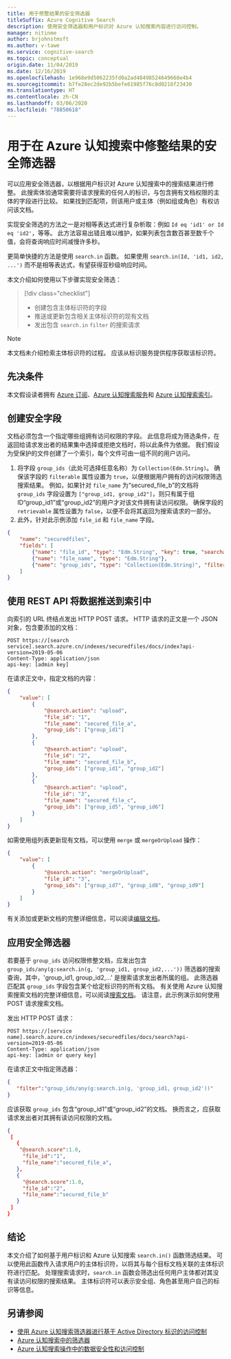 ```yaml
---
title: 用于修整结果的安全筛选器
titleSuffix: Azure Cognitive Search
description: 使用安全筛选器和用户标识对 Azure 认知搜索内容进行访问控制。
manager: nitinme
author: brjohnstmsft
ms.author: v-tawe
ms.service: cognitive-search
ms.topic: conceptual
origin.date: 11/04/2019
ms.date: 12/16/2019
ms.openlocfilehash: 1e968e9d5062235fd0a2ad48498524649668e4b4
ms.sourcegitcommit: b7fe28ec2de92b5befe61985f76c8d0216f23430
ms.translationtype: HT
ms.contentlocale: zh-CN
ms.lasthandoff: 03/06/2020
ms.locfileid: "78850618"
---
```

# <a name="security-filters-for-trimming-results-in-azure-cognitive-search"></a>用于在 Azure 认知搜索中修整结果的安全筛选器

可以应用安全筛选器，以根据用户标识对 Azure 认知搜索中的搜索结果进行修整。 此搜索体验通常需要将请求搜索的任何人的标识，与包含拥有文档权限的主体的字段进行比较。 如果找到匹配项，则该用户或主体（例如组或角色）有权访问该文档。

实现安全筛选的方法之一是对相等表达式进行复杂析取：例如 `Id eq 'id1' or Id eq 'id2'`，等等。 此方法容易出错且难以维护，如果列表包含数百甚至数千个值，会将查询响应时间减慢许多秒。 

更简单快捷的方法是使用 `search.in` 函数。 如果使用 `search.in(Id, 'id1, id2, ...')` 而不是相等表达式，有望获得亚秒级响应时间。

本文介绍如何使用以下步骤实现安全筛选：
> [!div class="checklist"]
> * 创建包含主体标识符的字段 
> * 推送或更新包含相关主体标识符的现有文档
> * 发出包含 `search.in` `filter` 的搜索请求

>[!NOTE]
> 本文档未介绍检索主体标识符的过程。 应该从标识服务提供程序获取该标识符。

## <a name="prerequisites"></a>先决条件

本文假设读者拥有 [Azure 订阅](https://www.azure.cn/pricing/1rmb-trial/)、[Azure 认知搜索服务](https://docs.azure.cn/search/search-create-service-portal)和 [Azure 认知搜索索引](https://docs.azure.cn/search/search-create-index-portal)。  

## <a name="create-security-field"></a>创建安全字段

文档必须包含一个指定哪些组拥有访问权限的字段。 此信息将成为筛选条件，在返回给请求发出者的结果集中选择或拒绝文档时，将以此条件为依据。
我们假设为受保护的文件创建了一个索引，每个文件可由一组不同的用户访问。
1. 将字段 `group_ids`（此处可选择任意名称）为 `Collection(Edm.String)`。 确保该字段的 `filterable` 属性设置为 `true`，以便根据用户拥有的访问权限筛选搜索结果。 例如，如果针对 `file_name` 为“secured_file_b”的文档将 `group_ids` 字段设置为 `["group_id1, group_id2"]`，则只有属于组 ID“group_id1”或“group_id2”的用户才对该文件拥有读访问权限。
   确保字段的 `retrievable` 属性设置为 `false`，以便不会将其返回为搜索请求的一部分。
2. 此外，针对此示例添加 `file_id` 和 `file_name` 字段。  

```JSON
{
    "name": "securedfiles",  
    "fields": [
        {"name": "file_id", "type": "Edm.String", "key": true, "searchable": false, "sortable": false, "facetable": false},
        {"name": "file_name", "type": "Edm.String"},
        {"name": "group_ids", "type": "Collection(Edm.String)", "filterable": true, "retrievable": false}
    ]
}
```

## <a name="pushing-data-into-your-index-using-the-rest-api"></a>使用 REST API 将数据推送到索引中
  
向索引的 URL 终结点发出 HTTP POST 请求。 HTTP 请求的正文是一个 JSON 对象，包含要添加的文档：

```
POST https://[search service].search.azure.cn/indexes/securedfiles/docs/index?api-version=2019-05-06  
Content-Type: application/json
api-key: [admin key]
```

在请求正文中，指定文档的内容：

```JSON
{
    "value": [
        {
            "@search.action": "upload",
            "file_id": "1",
            "file_name": "secured_file_a",
            "group_ids": ["group_id1"]
        },
        {
            "@search.action": "upload",
            "file_id": "2",
            "file_name": "secured_file_b",
            "group_ids": ["group_id1", "group_id2"]
        },
        {
            "@search.action": "upload",
            "file_id": "3",
            "file_name": "secured_file_c",
            "group_ids": ["group_id5", "group_id6"]
        }
    ]
}
```

如需使用组列表更新现有文档，可以使用 `merge` 或 `mergeOrUpload` 操作：

```JSON
{
    "value": [
        {
            "@search.action": "mergeOrUpload",
            "file_id": "3",
            "group_ids": ["group_id7", "group_id8", "group_id9"]
        }
    ]
}
```

有关添加或更新文档的完整详细信息，可以阅读[编辑文档](https://docs.microsoft.com/rest/api/searchservice/addupdate-or-delete-documents)。
   
## <a name="apply-the-security-filter"></a>应用安全筛选器

若要基于 `group_ids` 访问权限修整文档，应发出包含 `group_ids/any(g:search.in(g, 'group_id1, group_id2,...'))` 筛选器的搜索查询，其中，'group_id1, group_id2,...' 是搜索请求发出者所属的组。
此筛选器匹配其 `group_ids` 字段包含某个给定标识符的所有文档。
有关使用 Azure 认知搜索搜索文档的完整详细信息，可以阅读[搜索文档](https://docs.microsoft.com/rest/api/searchservice/search-documents)。
请注意，此示例演示如何使用 POST 请求搜索文档。

发出 HTTP POST 请求：

```
POST https://[service name].search.azure.cn/indexes/securedfiles/docs/search?api-version=2019-05-06
Content-Type: application/json  
api-key: [admin or query key]
```

在请求正文中指定筛选器：

```JSON
{
   "filter":"group_ids/any(g:search.in(g, 'group_id1, group_id2'))"  
}
```

应该获取 `group_ids` 包含“group_id1”或“group_id2”的文档。 换而言之，应获取请求发出者对其拥有读访问权限的文档。

```JSON
{
 [
   {
    "@search.score":1.0,
     "file_id":"1",
     "file_name":"secured_file_a",
   },
   {
     "@search.score":1.0,
     "file_id":"2",
     "file_name":"secured_file_b"
   }
 ]
}
```
## <a name="conclusion"></a>结论

本文介绍了如何基于用户标识和 Azure 认知搜索 `search.in()` 函数筛选结果。 可以使用此函数传入请求用户的主体标识符，以将其与每个目标文档关联的主体标识符进行匹配。 处理搜索请求时，`search.in` 函数会筛选出任何用户主体都对其没有读访问权限的搜索结果。 主体标识符可以表示安全组、角色甚至用户自己的标识等信息。
 
## <a name="see-also"></a>另请参阅

+ [使用 Azure 认知搜索筛选器进行基于 Active Directory 标识的访问控制](search-security-trimming-for-azure-search-with-aad.md)
+ [Azure 认知搜索中的筛选器](search-filters.md)
+ [Azure 认知搜索操作中的数据安全性和访问控制](search-security-overview.md)